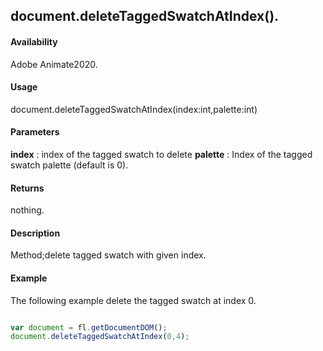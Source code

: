 ## document.deleteTaggedSwatchAtIndex().

#### Availability

Adobe Animate2020.

#### Usage
document.deleteTaggedSwatchAtIndex(index:int,palette:int)

#### Parameters
**index** : index of the tagged swatch to delete
**palette** : Index of the tagged swatch palette (default is 0).

#### Returns

nothing.

#### Description

Method;delete tagged swatch with given index.

#### Example
The following example delete the tagged swatch at index 0.

```javascript

var document = fl.getDocumentDOM();
document.deleteTaggedSwatchAtIndex(0,4);

```

